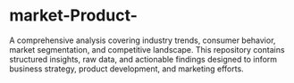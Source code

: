 # market-Product-
A comprehensive analysis covering industry trends, consumer behavior, market segmentation, and competitive landscape. This repository contains structured insights, raw data, and actionable findings designed to inform business strategy, product development, and marketing efforts.  
